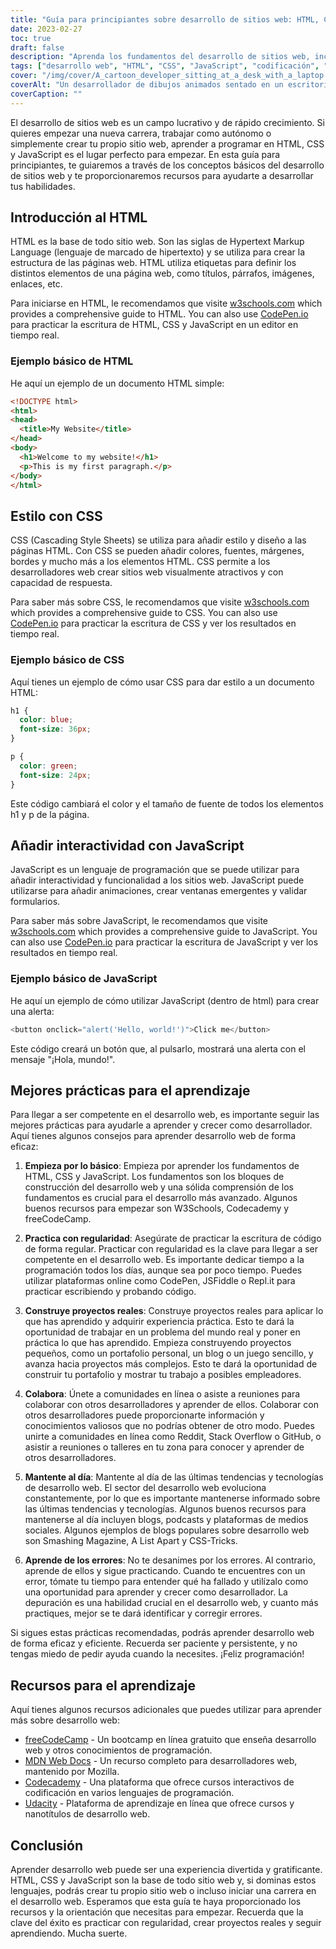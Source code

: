 ```yaml
---
title: "Guía para principiantes sobre desarrollo de sitios web: HTML, CSS y JavaScript"
date: 2023-02-27
toc: true
draft: false
description: "Aprenda los fundamentos del desarrollo de sitios web, incluidos HTML, CSS y JavaScript, con esta guía para principiantes."
tags: ["desarrollo web", "HTML", "CSS", "JavaScript", "codificación", "tutorial", "aprender", "principiante", "CodePen", "W3Schools", "buenas prácticas", "recursos", "freeCodeCamp", "Documentos web MDN", "Codecademy", "Udacity", "colaboración", "depuración", "proyectos"]
cover: "/img/cover/A_cartoon_developer_sitting_at_a_desk_with_a_laptop.png"
coverAlt: "Un desarrollador de dibujos animados sentado en un escritorio con un portátil, rodeado de diversos elementos HTML, CSS y JavaScript que flotan en el aire a su alrededor."
coverCaption: ""
---
```


El desarrollo de sitios web es un campo lucrativo y de rápido crecimiento. Si quieres empezar una nueva carrera, trabajar como autónomo o simplemente crear tu propio sitio web, aprender a programar en HTML, CSS y JavaScript es el lugar perfecto para empezar. En esta guía para principiantes, te guiaremos a través de los conceptos básicos del desarrollo de sitios web y te proporcionaremos recursos para ayudarte a desarrollar tus habilidades.

## Introducción al HTML

HTML es la base de todo sitio web. Son las siglas de Hypertext Markup Language (lenguaje de marcado de hipertexto) y se utiliza para crear la estructura de las páginas web. HTML utiliza etiquetas para definir los distintos elementos de una página web, como títulos, párrafos, imágenes, enlaces, etc.

Para iniciarse en HTML, le recomendamos que visite [w3schools.com](https://www.w3schools.com/html/) which provides a comprehensive guide to HTML. You can also use [CodePen.io](https://codepen.io/) para practicar la escritura de HTML, CSS y JavaScript en un editor en tiempo real.

### Ejemplo básico de HTML

He aquí un ejemplo de un documento HTML simple:

```html
<!DOCTYPE html>
<html>
<head>
  <title>My Website</title>
</head>
<body>
  <h1>Welcome to my website!</h1>
  <p>This is my first paragraph.</p>
</body>
</html>
```
## Estilo con CSS
CSS (Cascading Style Sheets) se utiliza para añadir estilo y diseño a las páginas HTML. Con CSS se pueden añadir colores, fuentes, márgenes, bordes y mucho más a los elementos HTML. CSS permite a los desarrolladores web crear sitios web visualmente atractivos y con capacidad de respuesta.

Para saber más sobre CSS, le recomendamos que visite [w3schools.com](https://www.w3schools.com/css) which provides a comprehensive guide to CSS. You can also use [CodePen.io](https://codepen.io/) para practicar la escritura de CSS y ver los resultados en tiempo real.

### Ejemplo básico de CSS
Aquí tienes un ejemplo de cómo usar CSS para dar estilo a un documento HTML:
```CSS
h1 {
  color: blue;
  font-size: 36px;
}

p {
  color: green;
  font-size: 24px;
}
```
Este código cambiará el color y el tamaño de fuente de todos los elementos h1 y p de la página.

## Añadir interactividad con JavaScript
JavaScript es un lenguaje de programación que se puede utilizar para añadir interactividad y funcionalidad a los sitios web. JavaScript puede utilizarse para añadir animaciones, crear ventanas emergentes y validar formularios.

Para saber más sobre JavaScript, le recomendamos que visite [w3schools.com](https://www.w3schools.com/js/) which provides a comprehensive guide to JavaScript. You can also use [CodePen.io](https://codepen.io/) para practicar la escritura de JavaScript y ver los resultados en tiempo real.

### Ejemplo básico de JavaScript

He aquí un ejemplo de cómo utilizar JavaScript (dentro de html) para crear una alerta:

```js
<button onclick="alert('Hello, world!')">Click me</button>
```

Este código creará un botón que, al pulsarlo, mostrará una alerta con el mensaje "¡Hola, mundo!".

## Mejores prácticas para el aprendizaje

Para llegar a ser competente en el desarrollo web, es importante seguir las mejores prácticas para ayudarle a aprender y crecer como desarrollador. Aquí tienes algunos consejos para aprender desarrollo web de forma eficaz:

1. **Empieza por lo básico**: Empieza por aprender los fundamentos de HTML, CSS y JavaScript. Los fundamentos son los bloques de construcción del desarrollo web y una sólida comprensión de los fundamentos es crucial para el desarrollo más avanzado. Algunos buenos recursos para empezar son W3Schools, Codecademy y freeCodeCamp.

2. **Practica con regularidad**: Asegúrate de practicar la escritura de código de forma regular. Practicar con regularidad es la clave para llegar a ser competente en el desarrollo web. Es importante dedicar tiempo a la programación todos los días, aunque sea por poco tiempo. Puedes utilizar plataformas online como CodePen, JSFiddle o Repl.it para practicar escribiendo y probando código.

3. **Construye proyectos reales**: Construye proyectos reales para aplicar lo que has aprendido y adquirir experiencia práctica. Esto te dará la oportunidad de trabajar en un problema del mundo real y poner en práctica lo que has aprendido. Empieza construyendo proyectos pequeños, como un portafolio personal, un blog o un juego sencillo, y avanza hacia proyectos más complejos. Esto te dará la oportunidad de construir tu portafolio y mostrar tu trabajo a posibles empleadores.

4. **Colabora**: Únete a comunidades en línea o asiste a reuniones para colaborar con otros desarrolladores y aprender de ellos. Colaborar con otros desarrolladores puede proporcionarte información y conocimientos valiosos que no podrías obtener de otro modo. Puedes unirte a comunidades en línea como Reddit, Stack Overflow o GitHub, o asistir a reuniones o talleres en tu zona para conocer y aprender de otros desarrolladores.

5. **Mantente al día**: Mantente al día de las últimas tendencias y tecnologías de desarrollo web. El sector del desarrollo web evoluciona constantemente, por lo que es importante mantenerse informado sobre las últimas tendencias y tecnologías. Algunos buenos recursos para mantenerse al día incluyen blogs, podcasts y plataformas de medios sociales. Algunos ejemplos de blogs populares sobre desarrollo web son Smashing Magazine, A List Apart y CSS-Tricks.

6. **Aprende de los errores**: No te desanimes por los errores. Al contrario, aprende de ellos y sigue practicando. Cuando te encuentres con un error, tómate tu tiempo para entender qué ha fallado y utilízalo como una oportunidad para aprender y crecer como desarrollador. La depuración es una habilidad crucial en el desarrollo web, y cuanto más practiques, mejor se te dará identificar y corregir errores.

Si sigues estas prácticas recomendadas, podrás aprender desarrollo web de forma eficaz y eficiente. Recuerda ser paciente y persistente, y no tengas miedo de pedir ayuda cuando la necesites. ¡Feliz programación!

## Recursos para el aprendizaje

Aquí tienes algunos recursos adicionales que puedes utilizar para aprender más sobre desarrollo web:

- [freeCodeCamp](https://www.freecodecamp.org/) - Un bootcamp en línea gratuito que enseña desarrollo web y otros conocimientos de programación.
- [MDN Web Docs](https://developer.mozilla.org/en-US/docs/Web) - Un recurso completo para desarrolladores web, mantenido por Mozilla.
- [Codecademy](https://www.codecademy.com/) - Una plataforma que ofrece cursos interactivos de codificación en varios lenguajes de programación.
- [Udacity](https://www.udacity.com/) - Plataforma de aprendizaje en línea que ofrece cursos y nanotítulos de desarrollo web.

## Conclusión

Aprender desarrollo web puede ser una experiencia divertida y gratificante. HTML, CSS y JavaScript son la base de todo sitio web y, si dominas estos lenguajes, podrás crear tu propio sitio web o incluso iniciar una carrera en el desarrollo web. Esperamos que esta guía te haya proporcionado los recursos y la orientación que necesitas para empezar. Recuerda que la clave del éxito es practicar con regularidad, crear proyectos reales y seguir aprendiendo. Mucha suerte.
